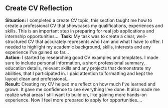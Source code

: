## Create CV Reflection

**Situation:** I completed a create CV topic, this section taught me how to create a professional CV that showcases my qualifications, experiences and skills. This is an important step in preparing for real job applications and internship opportunities.... **Task:** My task was to create a clear, well-structured CV that accurately represents who I am and what I have to offer. I needed to highlight my academic background, skills, interests and any experience I've gained so far...  
**Action:** I started by researching good CV examples and templates. I made sure to include personal information, a short professional summary, education details, relevant skills and any projects that demonstrate my abilities, that I participated in. I paid attention to formatting and kept the layout clean and professional...  
**Result:** Creating my CV helped me reflect on how much I've learned and grown. It gave me confidence to see everything I've done. It also made me realize what areas I still want to build on, like gaining more hands-on experience. Now I feel more prepared to apply for opportunities....
